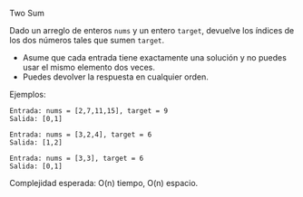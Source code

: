 Two Sum

Dado un arreglo de enteros `nums` y un entero `target`, devuelve los índices de los dos números tales que sumen `target`.

- Asume que cada entrada tiene exactamente una solución y no puedes usar el mismo elemento dos veces.
- Puedes devolver la respuesta en cualquier orden.

Ejemplos:

```
Entrada: nums = [2,7,11,15], target = 9
Salida: [0,1]

Entrada: nums = [3,2,4], target = 6
Salida: [1,2]

Entrada: nums = [3,3], target = 6
Salida: [0,1]
```

Complejidad esperada: O(n) tiempo, O(n) espacio.
